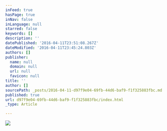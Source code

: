 ```yaml
---
inFeed: true
hasPage: true
inNav: false
inLanguage: null
starred: false
keywords: []
description: ''
datePublished: '2016-04-11T23:51:08.267Z'
dateModified: '2016-04-11T23:45:24.803Z'
authors: []
publisher:
  name: null
  domain: null
  url: null
  favicon: null
title: ''
author: []
sourcePath: _posts/2016-04-11-d97f9e04-69fb-44d6-baf9-f1f325883fbc.md
published: true
url: d97f9e04-69fb-44d6-baf9-f1f325883fbc/index.html
_type: Article

---
```

![](https://the-grid-user-content.s3-us-west-2.amazonaws.com/aef91337-d986-48bf-bf53-ad17d58c9abb.jpg)